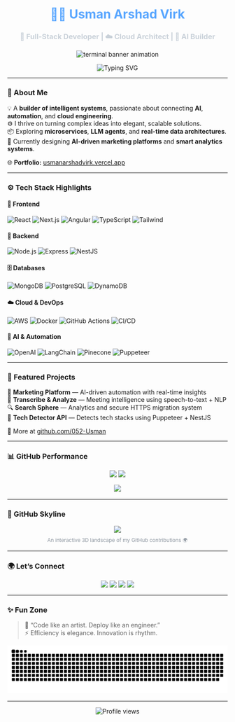 <!-- 🌌 Usman Arshad Virk GitHub Profile -->
<h1 align="center" style="color:#58a6ff;">👨‍💻 Usman Arshad Virk</h1>
<h3 align="center" style="color:#c9d1d9;">🚀 Full-Stack Developer | ☁️ Cloud Architect | 🤖 AI Builder</h3>

<p align="center">
  <img src="https://i.imgur.com/Z7zQZ4O.gif" width="600" alt="terminal banner animation"/>
</p>

<p align="center">
  <img src="https://readme-typing-svg.demolab.com?font=Fira+Code&size=22&pause=1000&color=58A6FF&center=true&vCenter=true&width=650&lines=Designing+Cloud-Native+Solutions;Building+AI-Powered+Apps;Automating+Workflows+with+Intelligence" alt="Typing SVG"/>
</p>

---

### 🧠 About Me

💡 A **builder of intelligent systems**, passionate about connecting **AI**, **automation**, and **cloud engineering**.  
⚙️ I thrive on turning complex ideas into elegant, scalable solutions.  
📦 Exploring **microservices**, **LLM agents**, and **real-time data architectures**.  
🚀 Currently designing **AI-driven marketing platforms** and **smart analytics systems**.

🌐 **Portfolio:** [usmanarshadvirk.vercel.app](https://usmanarshadvirk.vercel.app)

---

### ⚙️ Tech Stack Highlights

#### 🧩 Frontend  
![React](https://img.shields.io/badge/React-0D1117?style=for-the-badge&logo=react&logoColor=61DAFB)
![Next.js](https://img.shields.io/badge/Next.js-0D1117?style=for-the-badge&logo=nextdotjs&logoColor=white)
![Angular](https://img.shields.io/badge/Angular-0D1117?style=for-the-badge&logo=angular&logoColor=DD0031)
![TypeScript](https://img.shields.io/badge/TypeScript-0D1117?style=for-the-badge&logo=typescript&logoColor=007ACC)
![Tailwind](https://img.shields.io/badge/TailwindCSS-0D1117?style=for-the-badge&logo=tailwindcss&logoColor=38BDF8)

#### 🧱 Backend  
![Node.js](https://img.shields.io/badge/Node.js-0D1117?style=for-the-badge&logo=nodedotjs&logoColor=83CD29)
![Express](https://img.shields.io/badge/Express.js-0D1117?style=for-the-badge&logo=express&logoColor=white)
![NestJS](https://img.shields.io/badge/NestJS-0D1117?style=for-the-badge&logo=nestjs&logoColor=E0234E)

#### 🗄️ Databases  
![MongoDB](https://img.shields.io/badge/MongoDB-0D1117?style=for-the-badge&logo=mongodb&logoColor=4EA94B)
![PostgreSQL](https://img.shields.io/badge/PostgreSQL-0D1117?style=for-the-badge&logo=postgresql&logoColor=336791)
![DynamoDB](https://img.shields.io/badge/DynamoDB-0D1117?style=for-the-badge&logo=amazondynamodb&logoColor=4053D6)

#### ☁️ Cloud & DevOps  
![AWS](https://img.shields.io/badge/AWS-0D1117?style=for-the-badge&logo=amazonaws&logoColor=FF9900)
![Docker](https://img.shields.io/badge/Docker-0D1117?style=for-the-badge&logo=docker&logoColor=2496ED)
![GitHub Actions](https://img.shields.io/badge/GitHub_Actions-0D1117?style=for-the-badge&logo=githubactions&logoColor=2088FF)
![CI/CD](https://img.shields.io/badge/CI/CD-0D1117?style=for-the-badge&logo=azurepipelines&logoColor=0078D7)

#### 🤖 AI & Automation  
![OpenAI](https://img.shields.io/badge/OpenAI-0D1117?style=for-the-badge&logo=openai&logoColor=white)
![LangChain](https://img.shields.io/badge/LangChain-0D1117?style=for-the-badge&logo=python&logoColor=yellow)
![Pinecone](https://img.shields.io/badge/Pinecone-0D1117?style=for-the-badge&logo=pinecone&logoColor=white)
![Puppeteer](https://img.shields.io/badge/Puppeteer-0D1117?style=for-the-badge&logo=googlechrome&logoColor=40B5A4)

---

### 🌟 Featured Projects

🎯 **Marketing Platform** — AI-driven automation with real-time insights  
🧩 **Transcribe & Analyze** — Meeting intelligence using speech-to-text + NLP  
🔍 **Search Sphere** — Analytics and secure HTTPS migration system  
🧠 **Tech Detector API** — Detects tech stacks using Puppeteer + NestJS  

🔗 More at [github.com/052-Usman](https://github.com/052-Usman)

---

### 📊 GitHub Performance  

<p align="center">
  <img src="https://github-readme-stats.vercel.app/api?username=052-Usman&show_icons=true&theme=tokyonight&hide_border=true" height="165"/>
  <img src="https://github-readme-streak-stats.herokuapp.com?user=052-Usman&theme=tokyonight&hide_border=true" height="165"/>
</p>

<p align="center">
  <img src="https://github-readme-activity-graph.vercel.app/graph?username=052-Usman&theme=react-dark&hide_border=true"/>
</p>

---

### 🌌 GitHub Skyline  

<p align="center">
  <a href="https://skyline.github.com/052-Usman/2025">
    <img src="https://img.shields.io/badge/View%20My%203D%20GitHub%20Skyline-58a6ff?style=for-the-badge&logo=github&logoColor=white"/>
  </a><br/>
  <sub style="color:#8b949e;">An interactive 3D landscape of my GitHub contributions 🌍</sub>
</p>

---

### 🌍 Let’s Connect  

<p align="center">
  <a href="https://www.linkedin.com/in/usman-arshad-virk"><img src="https://img.shields.io/badge/LinkedIn-0A66C2?logo=linkedin&logoColor=white&style=for-the-badge"/></a>
  <a href="https://usmanarshadvirk.vercel.app"><img src="https://img.shields.io/badge/Portfolio-000000?logo=vercel&logoColor=white&style=for-the-badge"/></a>
  <a href="https://x.com/usmanvirk052"><img src="https://img.shields.io/badge/Twitter-000000?logo=x&logoColor=white&style=for-the-badge"/></a>
  <a href="https://www.instagram.com/usmanvirk052"><img src="https://img.shields.io/badge/Instagram-0D1117?logo=instagram&logoColor=E4405F&style=for-the-badge"/></a>
</p>

---

### ✨ Fun Zone  

> 💬 “Code like an artist. Deploy like an engineer.”  
> ⚡ Efficiency is elegance. Innovation is rhythm.  

<p align="center">
  <img src="https://raw.githubusercontent.com/Platane/snk/output/github-contribution-grid-snake-dark.svg" alt="snake animation"/>
</p>

---

<p align="center">
  <img src="https://komarev.com/ghpvc/?username=052-Usman&label=Profile+Views&color=58a6ff&style=for-the-badge" alt="Profile views"/>
</p>
